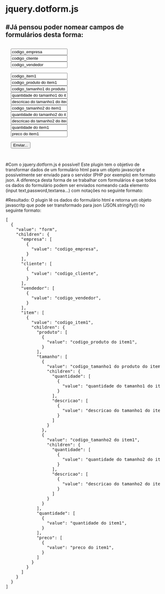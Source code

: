 # jquery.dotform.js

#Já pensou poder nomear campos de formulários desta forma:
-------------------------------------------------------------------
<pre>
<form id="pedido">
  <input type='text' dotname='empresa'    value='codigo_empresa'>
  <input type='text' dotname='cliente'    value='codigo_cliente'>
  <input type='text' dotname='vendedor'   value='codigo_vendedor'>
 
  <input type='text' dotname='item' 			             value='codigo_item1'>
  <input type='text' dotname='item.produto' 		       value='codigo_produto do item1'>
  <input type='text' dotname='item.tamanho' 		       value='codigo_tamanho1 do produto do item1'>
  <input type='text' dotname='item.tamanho.quantidade' value='quantidade do tamanho1 do item1'>
  <input type='text' dotname='item.tamanho.descricao'  value='descricao do tamanho1 do item1'>
  <input type='text' dotname='item.tamanho' 		       value='codigo_tamanho2 do item1'>
  <input type='text' dotname='item.tamanho.quantidade' value='quantidade do tamanho2 do item1'>
  <input type='text' dotname='item.tamanho.descricao'  value='descricao do tamanho2 do item1'>
  <input type='text' dotname='item.quantidade'         value='quantidade do item1'>
  <input type='text' dotname='item.preco' 	           value='preco do item1'>

  <button type="submit">Enviar...</button>
</form>
</pre>

#Com o jquery.dotform.js é possível!
Este plugin tem o objetivo de transformar dados de um formulário html para um objeto javascript 
e possivelmente ser enviado para o servidor (PHP por exemplo) em formato json.
A diferença desta forma de se trabalhar com formulários é que todos os dados do formulário podem ser enviados 
nomeando cada elemento (input text,password,textarea...) com notações no seguinte formato:

#Resultado:
O plugin lê os dados do formulário html e retorna um objeto javascritp que pode ser transformado para json (JSON.stringify()) no seguinte formato:
<pre>
[
  {
    "value": "form",
    "children": {
      "empresa": [
        {
          "value": "codigo_empresa",
        }
      ],
      "cliente": [
        {
          "value": "codigo_cliente",
        }
      ],
      "vendedor": [
        {
          "value": "codigo_vendedor",
        }
      ],
      "item": [
        {
          "value": "codigo_item1",
          "children": {
            "produto": [
              {
                "value": "codigo_produto do item1",
              }
            ],
            "tamanho": [
              {
                "value": "codigo_tamanho1 do produto do item1",
                "children": {
                  "quantidade": [
                    {
                      "value": "quantidade do tamanho1 do item1",
                    }
                  ],
                  "descricao": [
                    {
                      "value": "descricao do tamanho1 do item1",
                    }
                  ]
                }
              },
              {
                "value": "codigo_tamanho2 do item1",
                "children": {
                  "quantidade": [
                    {
                      "value": "quantidade do tamanho2 do item1",
                    }
                  ],
                  "descricao": [
                    {
                      "value": "descricao do tamanho2 do item1",
                    }
                  ]
                }
              }
            ],
            "quantidade": [
              {
                "value": "quantidade do item1",
              }
            ],
            "preco": [
              {
                "value": "preco do item1",
              }
            ]
          }
        }
      ]
    }
  }
]
</pre>
